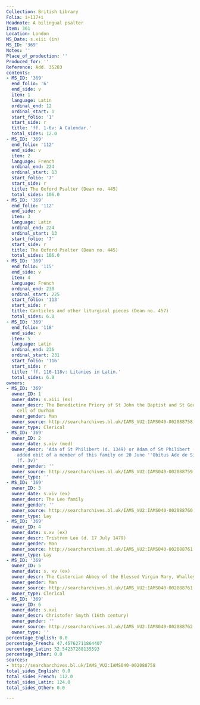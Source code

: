 ```yaml
---
Collection: British Library
Folia: i+117+i
Headnote: A bilingual psalter
Item: 361
Location: London
MS_Date: s.xiii (in)
MS_ID: '369'
Notes: ''
Place_of_production: ''
Produced_for: ''
Reference: Add. 35283
contents:
- MS_ID: '369'
  end_folio: '6'
  end_side: v
  item: 1
  language: Latin
  ordinal_end: 12
  ordinal_start: 1
  start_folio: '1'
  start_side: r
  title: 'ff. 1-6v: A Calendar.'
  total_sides: 12.0
- MS_ID: '369'
  end_folio: '112'
  end_side: v
  item: 2
  language: French
  ordinal_end: 224
  ordinal_start: 13
  start_folio: '7'
  start_side: r
  title: The Oxford Psalter (Dean no. 445)
  total_sides: 106.0
- MS_ID: '369'
  end_folio: '112'
  end_side: v
  item: 3
  language: Latin
  ordinal_end: 224
  ordinal_start: 13
  start_folio: '7'
  start_side: r
  title: The Oxford Psalter (Dean no. 445)
  total_sides: 106.0
- MS_ID: '369'
  end_folio: '115'
  end_side: v
  item: 4
  language: French
  ordinal_end: 230
  ordinal_start: 225
  start_folio: '113'
  start_side: r
  title: Canticles and other liturgical pieces (Dean no. 457)
  total_sides: 6.0
- MS_ID: '369'
  end_folio: '118'
  end_side: v
  item: 5
  language: Latin
  ordinal_end: 236
  ordinal_start: 231
  start_folio: '116'
  start_side: r
  title: 'ff. 116-118v: Litanies in Latin.'
  total_sides: 6.0
owners:
- MS_ID: '369'
  owner_ID: 1
  owner_date: s.xiii (ex)
  owner_descr: The Benedictine Priory of St John the Baptist and St Godric, Finchale,
    cell of Durham
  owner_gender: Man
  owner_source: http://searcharchives.bl.uk/IAMS_VU2:IAMS040-002088758
  owner_type: Clerical
- MS_ID: '369'
  owner_ID: 2
  owner_date: s.xiv (med)
  owner_descr: 'Ada of St Philibert (d. 1349) or Adam of St Philibert (d. 1352?):
    added obit of a member of this family on 20 June ''Obitus Ade de Sint Philibert''
    (f. 3v)'
  owner_gender: ''
  owner_source: http://searcharchives.bl.uk/IAMS_VU2:IAMS040-002088759
  owner_type: ''
- MS_ID: '369'
  owner_ID: 3
  owner_date: s.xiv (ex)
  owner_descr: The Lee family
  owner_gender: ''
  owner_source: http://searcharchives.bl.uk/IAMS_VU2:IAMS040-002088760
  owner_type: Lay
- MS_ID: '369'
  owner_ID: 4
  owner_date: s.xv (ex)
  owner_descr: Tristrem Lee (d. 17 July 1479)
  owner_gender: Man
  owner_source: http://searcharchives.bl.uk/IAMS_VU2:IAMS040-002088761
  owner_type: Lay
- MS_ID: '369'
  owner_ID: 5
  owner_date: s. xv (ex)
  owner_descr: The Cistercian Abbey of the Blessed Virgin Mary, Whalley, Lancashire
  owner_gender: Man
  owner_source: http://searcharchives.bl.uk/IAMS_VU2:IAMS040-002088761
  owner_type: Clerical
- MS_ID: '369'
  owner_ID: 6
  owner_date: s.xvi
  owner_descr: Christofer Smyth (16th century)
  owner_gender: ''
  owner_source: http://searcharchives.bl.uk/IAMS_VU2:IAMS040-002088762
  owner_type: ''
percentage_English: 0.0
percentage_French: 47.45762711864407
percentage_Latin: 52.54237288135593
percentage_Other: 0.0
sources:
- http://searcharchives.bl.uk/IAMS_VU2:IAMS040-002088758
total_sides_English: 0.0
total_sides_French: 112.0
total_sides_Latin: 124.0
total_sides_Other: 0.0

---
```

